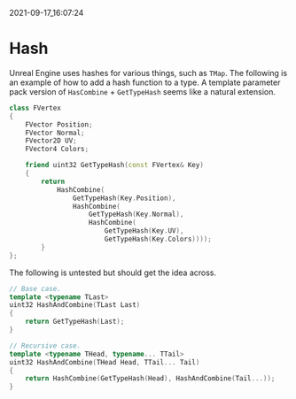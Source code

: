 2021-09-17_16:07:24

# Hash

Unreal Engine uses hashes for various things, such as `TMap`.
The following is an example of how to add a hash function to a type.
A template parameter pack version of `HasCombine` + `GetTypeHash` seems like a natural extension.

```cpp
class FVertex
{
    FVector Position;
    FVector Normal;
    FVector2D UV;
    FVector4 Colors;

    friend uint32 GetTypeHash(const FVertex& Key)
    {
        return
            HashCombine(
                GetTypeHash(Key.Position),
                HashCombine(
                    GetTypeHash(Key.Normal),
                    HashCombine(
                        GetTypeHash(Key.UV),
                        GetTypeHash(Key.Colors))));
        }
};
```

The following is untested but should get the idea across.
```cpp
// Base case.
template <typename TLast>
uint32 HashAndCombine(TLast Last)
{
    return GetTypeHash(Last);
}

// Recursive case.
template <typename THead, typename... TTail>
uint32 HashAndCombine(THead Head, TTail... Tail)
{
    return HashCombine(GetTypeHash(Head), HashAndCombine(Tail...));
}
```